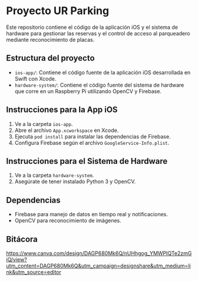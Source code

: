 # Proyecto UR Parking

Este repositorio contiene el código de la aplicación iOS y el sistema de hardware para gestionar las reservas y el control de acceso al parqueadero mediante reconocimiento de placas.

## Estructura del proyecto

- `ios-app/`: Contiene el código fuente de la aplicación iOS desarrollada en Swift con Xcode.
- `hardware-system/`: Contiene el código fuente del sistema de hardware que corre en un Raspberry Pi utilizando OpenCV y Firebase.

## Instrucciones para la App iOS

1. Ve a la carpeta `ios-app`.
2. Abre el archivo `App.xcworkspace` en Xcode.
3. Ejecuta `pod install` para instalar las dependencias de Firebase.
4. Configura Firebase según el archivo `GoogleService-Info.plist`.

## Instrucciones para el Sistema de Hardware

1. Ve a la carpeta `hardware-system`.
2. Asegúrate de tener instalado Python 3 y OpenCV.

## Dependencias

- Firebase para manejo de datos en tiempo real y notificaciones.
- OpenCV para reconocimiento de imágenes.

## Bitácora 
https://www.canva.com/design/DAGP680Mk6Q/nUHhgog_YMWPIQTe2zmGiQ/view?utm_content=DAGP680Mk6Q&utm_campaign=designshare&utm_medium=link&utm_source=editor
